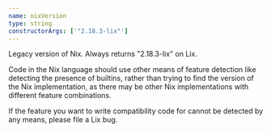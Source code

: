 ```yaml
---
name: nixVersion
type: string
constructorArgs: ['"2.18.3-lix"']
---
```

Legacy version of Nix. Always returns "2.18.3-lix" on Lix.

Code in the Nix language should use other means of feature detection
like detecting the presence of builtins, rather than trying to find
the version of the Nix implementation, as there may be other Nix
implementations with different feature combinations.

If the feature you want to write compatibility code for cannot be
detected by any means, please file a Lix bug.
